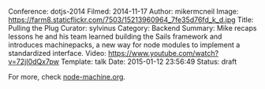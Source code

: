 Conference: dotjs-2014
Filmed: 2014-11-17
Author: mikermcneil
Image: https://farm8.staticflickr.com/7503/15213960964_7fe35d76fd_k_d.jpg
Title: Pulling the Plug
Curator: sylvinus
Category: Backend
Summary: Mike recaps lessons he and his team learned building the Sails framework and introduces machinepacks, a new way for node modules to implement a standardized interface.
Video: https://www.youtube.com/watch?v=72jI0dQx7pw
Template: talk
Date: 2015-01-12 23:56:49
Status: draft

For more, check <a href="http://node-machine.org/">node-machine.org</a>.